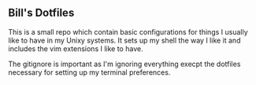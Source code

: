 ## Bill's Dotfiles

This is a small repo which contain basic configurations for things
I usually like to have in my Unixy systems.  It sets up my shell
the way I like it and includes the vim extensions I like to have.

The gitignore is important as I'm ignoring everything execpt the 
dotfiles necessary for setting up my terminal preferences.
